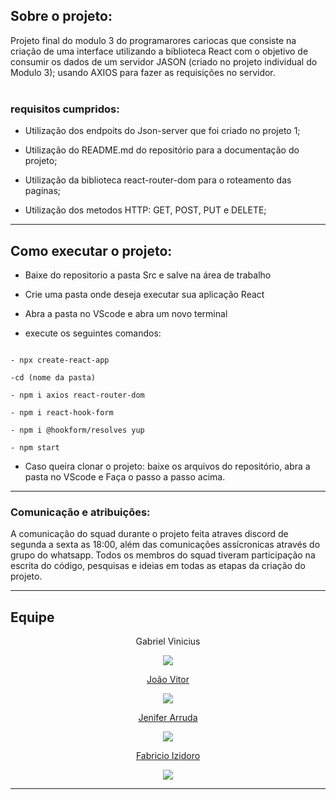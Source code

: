 ## Sobre o projeto:

Projeto final do modulo 3 do programarores cariocas  que consiste na criação de uma interface utilizando a biblioteca React com o objetivo de consumir os dados de um servidor JASON (criado no projeto individual do Modulo 3); usando AXIOS para fazer as requisições no servidor. <br> <br>

  ### requisitos cumpridos:

- Utilização dos endpoits do Json-server que foi criado no projeto 1;

- Utilização do README.md do repositório para a documentação do projeto;

- Utilização da biblioteca react-router-dom para o roteamento das paginas;

- Utilização dos metodos HTTP: GET, POST, PUT e DELETE;

---



## Como executar o projeto:


- Baixe do repositorio a pasta Src  e salve na área de trabalho

- Crie uma pasta onde deseja executar sua aplicação React


- Abra a pasta no VScode e abra um novo terminal

- execute os seguintes comandos:

```

- npx create-react-app

-cd (nome da pasta)

- npm i axios react-router-dom

- npm i react-hook-form

- npm i @hookform/resolves yup

- npm start

```

- Caso queira clonar o projeto: baixe os arquivos do repositório, abra a pasta no VScode e Faça o passo a passo acima.
 


---
### Comunicação e atribuições:

A comunicação do squad durante o projeto feita atraves discord de segunda a sexta as 18:00,
além das comunicações assícronicas através do grupo do whatsapp. Todos os membros do squad tiveram participação
na escrita do código, pesquisas e ideias em todas as etapas da criação do projeto.



 
---



## Equipe


<div align = center>
 Gabriel Vinicius  
  
<a href="https://github.com/CaioLima96" target="_blank"><img src="https://img.shields.io/badge/GitHub-100000?style=for-the-badge&logo=github&logoColor=white" target="_blank"> 
  
  
João Vitor
  
<a href="https://github.com/JoaovitorFFCB" target="_blank"><img src="https://img.shields.io/badge/GitHub-100000?style=for-the-badge&logo=github&logoColor=white" target="_blank">

Jenifer Arruda
  
  
<a href="https://github.com/jeniiferarruda" target="_blank"><img src="https://img.shields.io/badge/GitHub-100000?style=for-the-badge&logo=github&logoColor=white" target="_blank">  

Fabricio Izidoro

<a href="https://github.com/fabricioizidoro" target="_blank"><img src="https://img.shields.io/badge/GitHub-100000?style=for-the-badge&logo=github&logoColor=white" target="_blank">   
  </div>
 
 ---
 




